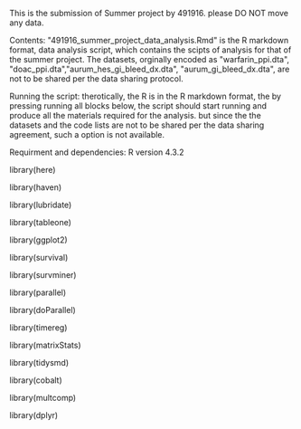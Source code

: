 This is the submission of Summer project by 491916. please DO NOT move any data. 

Contents: 
"491916_summer_project_data_analysis.Rmd" is the R markdown format, data analysis script, which contains the scipts of analysis for that of the summer project. 
The datasets, orginally encoded as "warfarin_ppi.dta", "doac_ppi.dta","aurum_hes_gi_bleed_dx.dta", "aurum_gi_bleed_dx.dta", are not to be shared per the data sharing protocol. 

Running the script: 
therotically, the R is in the R markdown format, the by pressing running all blocks below, the script should start running and produce all the materials required for the analysis. 
but since the the datasets and the code lists are not to be shared per the data sharing agreement, such a option is not available. 

Requirment and dependencies: 
R version 4.3.2

library(here)

library(haven)

library(lubridate)

library(tableone) 

library(ggplot2)

library(survival)

library(survminer)

library(parallel)

library(doParallel)

library(timereg)

library(matrixStats) 

library(tidysmd)

library(cobalt)

library(multcomp)

library(dplyr)
